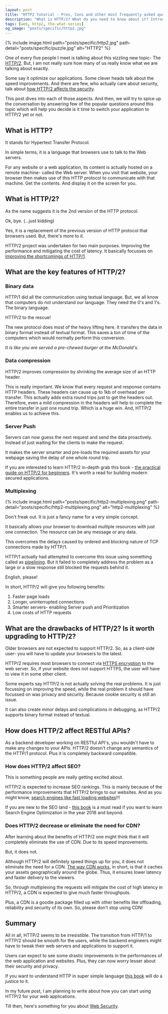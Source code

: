 ```yaml
---
layout: post
title: "HTTP2 tutorial - Pros, Cons and other most frequently asked questions."
description: "What is HTTP/2? What do you need to know about it? Introduction to HTTP/2 in pure simple english. Pros and Congs and other popular questions."
tags: [web, http2, the-what-series]
og_image: "posts/specific/http2.jpg"
---
```


{% include image.html path="posts/specific/http2.jpg" path-detail="posts/specific/puzzle.jpg" alt="HTTP2" %}


One of every five people I meet is talking about this sizzling new topic- The [HTTP/2](https://en.wikipedia.org/wiki/HTTP/2). But, I am not really sure how many of us really know what we are talking about exactly.

Some say it optimize our applications. Some clever heads talk about the speed improvements. And there are few, who actually care about security, talk about [how HTTP/2 affects the security](https://thehackernews.com/2016/08/http2-protocol-security.html).

This post dives into each of those aspects. And then, we will try to spice up the conversation by answering few of the popular questions around this topic which will help you decide is it time to switch your application to HTTP/2 yet or not.

## What is HTTP?

It stands for Hypertext Transfer Protocol.

In simple terms, it is a language that browsers use to talk to the Web servers.

For any website or a web application, its content is actually hosted on a remote machine- called the Web server. When you visit that website, your browser then makes use of this HTTP protocol to communicate with that machine. Get the contents. And display it on the screen for you.


## What is HTTP/2?

As the name suggests it is the 2nd version of the HTTP protocol. 

Ok, bye. (...just kidding)

Yes, it is a replacement of the previous version of HTTP protocol that browsers used. But, there's more to it.

HTTP/2 project was undertaken for two main purposes. Improving the performance and mitigating the cost of latency. It basically focusses on [improving the shortcomings of HTTP/1](http://vanseodesign.com/web-design/http2-performance/).


## What are the key features of HTTP/2?

### Binary data

HTTP/1 did all the communication using textual language. But, we all know that computers do not understand our language. They need the 0's and 1's. The binary language.

HTTP/2 to the rescue!

The new protocol does most of the heavy lifting here. It transfers the data in binary format instead of textual format. This saves a ton of time of the computers which would normally perform this conversion.

*It is like you are served a pre-chewed burger at the McDonald's.*

### Data compression

HTTP/2 improves compression by shrinking the average size of an HTTP header. 

This is really important. We know that every request and response contains HTTP headers. These headers can cause up to 1kb of overhead per transfer. This actually adds extra round trips just to get the headers out. Therefore, even a mild compression in the headers will help to complete the entire transfer in just one round trip. Which is a huge win. And, HTTP/2 enables us to achieve this.


### Server Push

Servers can now guess the next request and send the data proactively. Instead of just waiting for the clients to make the request. 

It makes the server smarter and pre-loads the required assets for your webpage saving the delay of one whole round trip.

If you are interested to learn HTTP/2 in-depth grab this book - [the practical guide on HTTP/2 for beginners](http://amzn.to/2AqSzt7). It's worth a read for building modern secured applications.


### Multiplexing

{% include image.html path="posts/specific/http2-multiplexing.png" path-detail="posts/specific/http2-multiplexing.png" alt="http2-multiplexing" %}

Don't freak out. It is just a fancy name for a very simple concept.

It basically allows your browser to download multiple resources with just one connection. The resource can be any message or any data. 

This overcomes the delays caused by ordered and blocking nature of TCP connections made by HTTP/1.

HTTP/1 actually had attempted to overcome this issue using something called as [pipelining](https://brianbondy.com/blog/119/what-you-should-know-about-http-pipelining). But it failed to completely address the problem as a large or a slow response still blocked the requests behind it.


English, please!

In short, HTTP/2 will give you following benefits:

1. Faster page loads
2. Longer, uninterrupted connections
3. Smarter servers- enabling Server push and Prioritization
4. Low costs of HTTP requests


## What are the drawbacks of HTTP/2? Is it worth upgrading to HTTP/2?
Older browsers are not expected to support HTTP/2. So, as a client-side user- you will have to update your browsers to the latest.

HTTP/2 requires most browsers to connect via [HTTPS encryption](http://ngninja.com/posts/how-secure-socket-layer-works) to the web server. So, if your website does not support HTTPS, the user will have to view it in some other client.

Some experts say HTTP/2 is not actually solving the real problems. It is just focussing on improving the speed, while the real problem it should have focussed on was privacy and security. Because cookie security is still an issue.

It can also create minor delays and complications in debugging, as HTTP/2 supports binary format instead of textual.


## How does HTTP/2 affect RESTful APIs?
As a backend developer working on RESTful API's, you wouldn't have to make any changes to your APIs. HTTP/2 doesn't change any semantics of the HTTP/1 protocol. Plus it is completely backward compatible.


### How does HTTP/2 affect SEO?
This is something people are really getting excited about.

HTTP/2 is expected to increase SEO rankings. This is mainly because of the performance improvements that HTTP/2 brings to our websites. And as you might know, [search engines like fast loading websites](https://moz.com/blog/how-website-speed-actually-impacts-search-ranking)!!!

If you are new to the SEO land - [this book](http://amzn.to/2zIIFD6) is a must read if you want to learn Search Engine Optimization in the year 2018 and beyond.


### Does HTTP/2 decrease or eliminate the need for CDN?
After learning about the benefits of HTTP/2 one might think that it will completely eliminate the use of CDN. Due to its speed improvements.

But, it does not.

Although HTTP/2 will definitely speed things up for you, it does not eliminate the need for a CDN. [The way CDN works](https://www.incapsula.com/cdn-guide/what-is-cdn-how-it-works.html), in short, is that it caches your assets geographically around the globe. Thus, it ensures lower latency and faster delivery to the viewers.

So, through multiplexing the requests will mitigate the cost of high latency in HTTP/2, a CDN is expected to give much faster throughputs.

Plus, a CDN is a goodie package filled up with other benefits like offloading, reliability and security of its own. So, please don't stop using CDN!


## Summary
All in all, HTTP/2 seems to be irresistible. The transition from HTTP/1 to HTTP/2 should be smooth for the users, while the backend engineers might have to tweak their web servers and applications to support it.

Users can expect to see some drastic improvements in the performances of the web application and websites. Plus, they can now worry lesser about their security and privacy.

If you want to understand HTTP in super simple language [this book](http://amzn.to/2zpdmze) will do a justice to it.

In my future post, I am planning to write about how you can start using HTTP/2 for your web applications.

Till then, here's something for you about [Web Security](http://ngninja.com/posts/how-secure-socket-layer-works).
